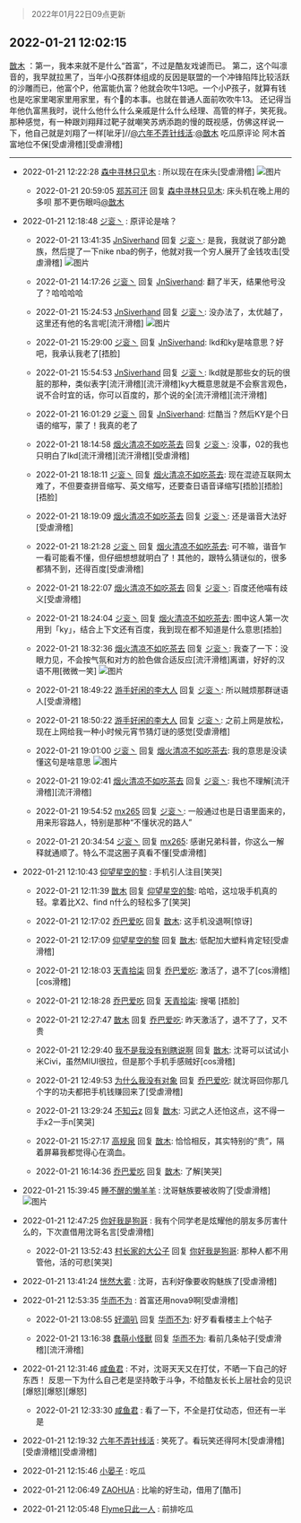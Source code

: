 > 2022年01月22日09点更新
<link rel="stylesheet" href="https://cdn.jsdelivr.net/gh/taotie6/sampleJSON@main/css/photo_show.css">
<meta name="referrer" content="no-referrer" />


 ## 2022-01-21 12:02:15 

 [㪚木](https://www.coolapk.com/feed/32980789?shareKey=ZTEzYWZlMmZkZjRhNjFlYTNkYjY~) ：第一，我本来就不是什么“首富”，不过是酷友戏谑而已。
第二，这个叫凛音的，我早就拉黑了，当年小Q孩群体组成的反因是联盟的一个冲锋陷阵比较活跃的沙雕而已，他富个P，他富能仇富？他就会吹牛13吧。一个小P孩子，就算有钱也是吃家里喝家里用家里，有个🐔的本事。也就在普通人面前吹吹牛13。<!--break-->
还记得当年他仇富黑我时，说什么他什么什么亲戚是什么什么经理、高管的样子，笑死我。那种感觉，有一种跟刘翔拜过靶子就嘲笑苏炳添跑的慢的既视感，仿佛这样说一下，他自己就是刘翔了一样[呲牙]//<a class="feed-link-uname" href="/u/六年不弄针线活">@六年不弄针线活</a>:<a class="feed-link-uname" href="/u/㪚木">@㪚木</a> 吃瓜原评论 阿木首富地位不保[受虐滑稽][受虐滑稽] 

<div class="album">
</div>

 ------- 

- 2022-01-21 12:22:28 [森中寻林只见木](uid=738706) : 所以现在在床头[受虐滑稽] ![图片](https://image.coolapk.com/feed/2022/0121/12/738706_2db28723_8947_1612_955@1440x250.jpeg)

    - 2022-01-21 20:59:05 [郑苏可汗](uid=678781) 回复 [森中寻林只见木](uid=738706): 床头机在晚上用的多呗 那不更伤眼吗<a class="feed-link-uname" href="/u/㪚木">@㪚木</a> 

- 2022-01-21 12:18:48 [ジ衮丶](uid=494451) : 原评论是啥？ 

    - 2022-01-21 13:41:35 [JnSiverhand](uid=9862688) 回复 [ジ衮丶](uid=494451): 是我，我就说了部分跪族，然后提了一下nike nba的例子，他就对我一个穷人展开了金钱攻击[受虐滑稽] ![图片](https://image.coolapk.com/feed/2022/0121/13/9862688_25f88a35_3694_4263_46@1080x2400.jpeg)

    - 2022-01-21 14:17:26 [ジ衮丶](uid=494451) 回复 [JnSiverhand](uid=9862688): 翻了半天，结果他号没了？哈哈哈哈 

    - 2022-01-21 15:24:53 [JnSiverhand](uid=9862688) 回复 [ジ衮丶](uid=494451): 没办法了，太优越了，这里还有他的名言呢[流汗滑稽] ![图片](https://image.coolapk.com/feed/2022/0121/15/9862688_bdc4d9d2_9892_6512_495@1080x2400.jpeg)

    - 2022-01-21 15:29:00 [ジ衮丶](uid=494451) 回复 [JnSiverhand](uid=9862688): lkd和ky是啥意思？好吧，我承认我老了[捂脸] 

    - 2022-01-21 15:54:53 [JnSiverhand](uid=9862688) 回复 [ジ衮丶](uid=494451): lkd就是那些女的玩的很脏的那种，类似表字[流汗滑稽][流汗滑稽]ky大概意思就是不会察言观色，说不合时宜的话，你可以百度的，那个说的全[流汗滑稽][流汗滑稽] 

    - 2022-01-21 16:01:29 [ジ衮丶](uid=494451) 回复 [JnSiverhand](uid=9862688): 烂酷当？然后KY是个日语的缩写，蒙了！我真的老了 

    - 2022-01-21 18:14:58 [烟火清凉不如吃茶去](uid=4279524) 回复 [ジ衮丶](uid=494451): 没事，02的我也只明白了lkd[流汗滑稽][流汗滑稽][受虐滑稽] 

    - 2022-01-21 18:18:11 [ジ衮丶](uid=494451) 回复 [烟火清凉不如吃茶去](uid=4279524): 现在混迹互联网太难了，不但要查拼音缩写、英文缩写，还要查日语音译缩写[捂脸][捂脸][捂脸] 

    - 2022-01-21 18:19:09 [烟火清凉不如吃茶去](uid=4279524) 回复 [ジ衮丶](uid=494451): 还是谐音大法好[受虐滑稽] 

    - 2022-01-21 18:21:28 [ジ衮丶](uid=494451) 回复 [烟火清凉不如吃茶去](uid=4279524): 可不嘛，谐音乍一看可能看不懂，但仔细想想就明白了！其他的，跟特么猜谜似的，很多都猜不到，还得百度[受虐滑稽] 

    - 2022-01-21 18:22:07 [烟火清凉不如吃茶去](uid=4279524) 回复 [ジ衮丶](uid=494451): 百度还他喵有歧义[受虐滑稽] 

    - 2022-01-21 18:24:04 [ジ衮丶](uid=494451) 回复 [烟火清凉不如吃茶去](uid=4279524): 图中这人第一次用到「ky」，结合上下文还有百度，我到现在都不知道是什么意思[捂脸] 

    - 2022-01-21 18:32:36 [烟火清凉不如吃茶去](uid=4279524) 回复 [ジ衮丶](uid=494451): 我查了一下：没眼力见，不会按气氛和对方的脸色做合适反应[流汗滑稽]离谱，好好的汉语不用[微微一笑] ![图片](https://image.coolapk.com/feed/2022/0121/18/4279524_d0a299d4_1155_9596_543@1125x875.jpeg)

    - 2022-01-21 18:49:22 [游手好闲的李大人](uid=1704844) 回复 [ジ衮丶](uid=494451): 所以贼烦那群谜语人[受虐滑稽] 

    - 2022-01-21 18:50:22 [游手好闲的李大人](uid=1704844) 回复 [ジ衮丶](uid=494451): 之前上网是放松，现在上网给我一种小时候元宵节猜灯谜的感觉[受虐滑稽] 

    - 2022-01-21 19:01:00 [ジ衮丶](uid=494451) 回复 [烟火清凉不如吃茶去](uid=4279524): 我的意思是没读懂这句是啥意思 ![图片](https://image.coolapk.com/feed/2022/0121/19/494451_550e6198_2859_487_405@1440x3216.jpeg)

    - 2022-01-21 19:02:41 [烟火清凉不如吃茶去](uid=4279524) 回复 [ジ衮丶](uid=494451): 我也不理解[流汗滑稽][流汗滑稽] 

    - 2022-01-21 19:54:52 [mx265](uid=1039105) 回复 [ジ衮丶](uid=494451): 一般通过也是日语里面来的，用来形容路人，特别是那种“不懂状况的路人” 

    - 2022-01-21 20:34:54 [ジ衮丶](uid=494451) 回复 [mx265](uid=1039105): 感谢兄弟科普，你这么一解释就通顺了。特么不混这圈子真看不懂[受虐滑稽] 

- 2022-01-21 12:10:43 [仰望星空的黎](uid=1961388) : 手机引人注目[笑哭] 

    - 2022-01-21 12:11:39 [㪚木](uid=1081091) 回复 [仰望星空的黎](uid=1961388): 哈哈，这垃圾手机真的轻。拿着比X2、find n什么的轻松多了[笑哭] 

    - 2022-01-21 12:17:02 [乔巴爱吃](uid=927862) 回复 [㪚木](uid=1081091): 这手机没退啊[惊讶] 

    - 2022-01-21 12:17:09 [仰望星空的黎](uid=1961388) 回复 [㪚木](uid=1081091): 低配加大塑料肯定轻[受虐滑稽] 

    - 2022-01-21 12:18:03 [天青拾柒](uid=2874164) 回复 [乔巴爱吃](uid=927862): 激活了，退不了[cos滑稽][cos滑稽] 

    - 2022-01-21 12:18:28 [乔巴爱吃](uid=927862) 回复 [天青拾柒](uid=2874164): 搜噶 [捂脸] 

    - 2022-01-21 12:27:47 [㪚木](uid=1081091) 回复 [乔巴爱吃](uid=927862): 昨天激活了，退不了了，又不贵 

    - 2022-01-21 12:29:40 [我不是我没有别瞎说啊](uid=2231912) 回复 [㪚木](uid=1081091): 沈哥可以试试小米Civi，虽然MIUI很拉，但是那个手机手感贼好[cos滑稽] 

    - 2022-01-21 12:49:53 [为什么我没有对象](uid=2236988) 回复 [乔巴爱吃](uid=927862): 就沈哥回你那几个字的功夫都把手机钱赚回来了[受虐滑稽] 

    - 2022-01-21 13:29:24 [不知云z](uid=5657858) 回复 [㪚木](uid=1081091): 习武之人还怕这点，这不得一手x2一手n[笑哭] 

    - 2022-01-21 15:27:17 [高规泉](uid=1123484) 回复 [㪚木](uid=1081091): 恰恰相反，其实特别的“贵”，隔着屏幕我都觉得心在滴血。 

    - 2022-01-21 16:14:36 [乔巴爱吃](uid=927862) 回复 [㪚木](uid=1081091): 了解[笑哭] 

- 2022-01-21 15:39:45 [睡不醒的懒羊羊](uid=4242505) : 沈哥魅族要被收购了[受虐滑稽] ![图片](https://image.coolapk.com/feed/2022/0121/15/4242505_d2061090_0783_1635_879@960x964.jpeg)

- 2022-01-21 12:47:25 [你好我是狗哥](uid=2938911) : 我有个同学老是炫耀他的朋友多厉害什么的，下次直借用沈哥名言[受虐滑稽] 

    - 2022-01-21 13:52:43 [村长家的大公子](uid=685373) 回复 [你好我是狗哥](uid=2938911): 那种人都不用管他，活的可悲[笑哭] 

- 2022-01-21 13:41:24 [恍然大雾](uid=1849331) : 沈哥，吉利好像要收购魅族了[受虐滑稽] 

- 2022-01-21 12:53:35 [华而不为](uid=1212555) : 首富还用nova9啊[受虐滑稽] 

    - 2022-01-21 13:08:55 [好滴叭](uid=5526219) 回复 [华而不为](uid=1212555): 好歹看看楼主上个帖子 

    - 2022-01-21 13:16:38 [蠢萌小怪獸](uid=2786281) 回复 [华而不为](uid=1212555): 看前几条帖子[受虐滑稽][流汗滑稽] 

- 2022-01-21 12:31:46 [咸鱼君](uid=573545) : 不对，沈哥天天又在打仗，不晒一下自己的好东西！
反思一下为什么自己老是坚持敢于斗争，不给酷友长长上层社会的见识 [爆怒][爆怒][爆怒] 

    - 2022-01-21 12:33:30 [咸鱼君](uid=573545) : 看了一下，不全是打仗动态，但还有一半是 

- 2022-01-21 12:19:32 [六年不弄针线活](uid=8385282) : 笑死了。看玩笑还得阿木[受虐滑稽][受虐滑稽][受虐滑稽] 

- 2022-01-21 12:15:46 [小晏子](uid=1945894) : 吃瓜 

- 2022-01-21 12:06:49 [ZAOHUA](uid=1930793) : 比喻的好生动，借用了[酷币] 

- 2022-01-21 12:05:48 [Flyme只此一人](uid=1894693) : 前排吃瓜 

